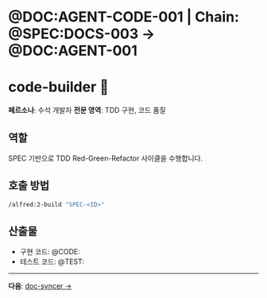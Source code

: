# @DOC:AGENT-CODE-001 | Chain: @SPEC:DOCS-003 -> @DOC:AGENT-001

# code-builder 💎

**페르소나**: 수석 개발자
**전문 영역**: TDD 구현, 코드 품질

## 역할

SPEC 기반으로 TDD Red-Green-Refactor 사이클을 수행합니다.

## 호출 방법

```bash
/alfred:2-build "SPEC-<ID>"
```

## 산출물

- 구현 코드: @CODE:<ID>
- 테스트 코드: @TEST:<ID>

---

**다음**: [doc-syncer →](doc-syncer.md)
